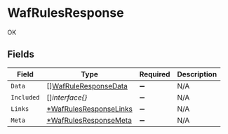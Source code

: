# WafRulesResponse

OK


## Fields

| Field                                                                  | Type                                                                   | Required                                                               | Description                                                            |
| ---------------------------------------------------------------------- | ---------------------------------------------------------------------- | ---------------------------------------------------------------------- | ---------------------------------------------------------------------- |
| `Data`                                                                 | [][WafRuleResponseData](../../models/shared/wafruleresponsedata.md)    | :heavy_minus_sign:                                                     | N/A                                                                    |
| `Included`                                                             | []*interface{}*                                                        | :heavy_minus_sign:                                                     | N/A                                                                    |
| `Links`                                                                | [*WafRulesResponseLinks](../../models/shared/wafrulesresponselinks.md) | :heavy_minus_sign:                                                     | N/A                                                                    |
| `Meta`                                                                 | [*WafRulesResponseMeta](../../models/shared/wafrulesresponsemeta.md)   | :heavy_minus_sign:                                                     | N/A                                                                    |